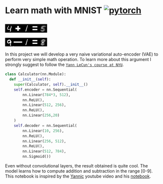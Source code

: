 # Learn math with MNIST  <a href="https://pytorch.org/" target="_blank"> <img src="https://www.vectorlogo.zone/logos/pytorch/pytorch-icon.svg" alt="pytorch" width="40" height="40"/> </a>  </p>


  ![alt text](https://github.com/MarcoChain/LearnMathWithMNIST/blob/main/images/plus.png?raw=true)

  ![alt text](https://github.com/MarcoChain/LearnMathWithMNIST/blob/main/images/minus.png?raw=true)


In this project we will develop a very naive variational auto-encoder (VAE) to perform very simple math operation. To learn more about this argument I strongly suggest to follow the  [`Yann LeCun's course at NYU`](https://www.youtube.com/watch?v=fs0wacmh_mI).


```python
class Calculator(nn.Module):
  def __init__(self):
    super(Calculator, self).__init__()
    self.encoder = nn.Sequential(
        nn.Linear(784*3, 512),
        nn.ReLU(),
        nn.Linear(512, 256),
        nn.ReLU(),
        nn.Linear(256,20)
    )
    self.decoder = nn.Sequential(
        nn.Linear(10, 256),
        nn.ReLU(),
        nn.Linear(256, 512),
        nn.ReLU(),
        nn.Linear(512, 784),
        nn.Sigmoid())
```

Even without convolutional layers, the result obtained is quite cool. The model learns how to compute addition and subtraction in the range [0-9]. This notebook is inspired by the [Yannic](https://www.youtube.com/watch?v=udS2OPohs_s) youtube video and his [notebook](https://colab.research.google.com/drive/1tDjFW7CFGQG8vHdUAVNpr2EG9z0JZGYC?usp=sharing).

